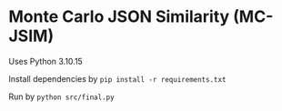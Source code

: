 # Monte Carlo JSON Similarity (MC-JSIM)

Uses Python 3.10.15

Install dependencies by `pip install -r requirements.txt`

Run by `python src/final.py`
